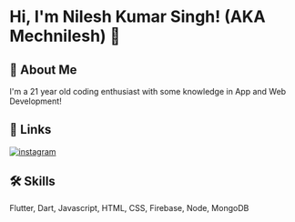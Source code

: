 # Hi, I'm Nilesh Kumar Singh! (AKA Mechnilesh) 👋

## 🚀 About Me
I'm a 21 year old coding enthusiast with some knowledge in App and Web Development!


## 🔗 Links
[comment]:[![youtube](https://img.shields.io/badge/youtube-ff0000?style=for-the-badge&logo=youtube&logoColor=white)](https://www.youtube.com/channel/UC-1kzHtwBY8n0TY5NhYxNaw)
[comment]:[![medium](https://img.shields.io/badge/medium-fff?style=for-the-badge&logo=medium&logoColor=black)](https://namanrivaan.medium.com)
[comment]:[![linkedin](https://img.shields.io/badge/linkedin-0A66C2?style=for-the-badge&logo=linkedin&logoColor=white)](https://www.linkedin.com/in/rivaan-ranawat/)
[![instagram](https://img.shields.io/badge/instagram-1DA1F2?style=for-the-badge&logo=instagram&logoColor=white)](http://instagram.com/mn_apps/)



## 🛠 Skills
Flutter, Dart, Javascript, HTML, CSS, Firebase, Node, MongoDB
